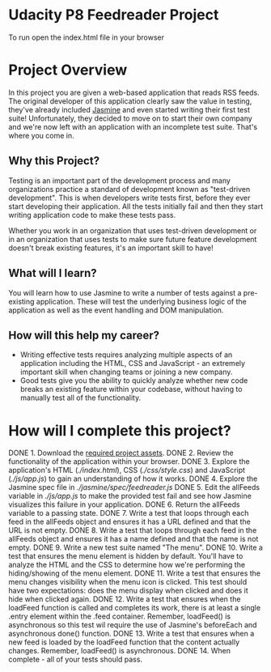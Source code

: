 # Udacity P8 Feedreader Project

To run open the index.html file in your browser


# Project Overview

In this project you are given a web-based application that reads RSS feeds. The original developer of this application clearly saw the value in testing, they've already included [Jasmine](http://jasmine.github.io/) and even started writing their first test suite! Unfortunately, they decided to move on to start their own company and we're now left with an application with an incomplete test suite. That's where you come in.


## Why this Project?

Testing is an important part of the development process and many organizations practice a standard of development known as "test-driven development". This is when developers write tests first, before they ever start developing their application. All the tests initially fail and then they start writing application code to make these tests pass.

Whether you work in an organization that uses test-driven development or in an organization that uses tests to make sure future feature development doesn't break existing features, it's an important skill to have!


## What will I learn?

You will learn how to use Jasmine to write a number of tests against a pre-existing application. These will test the underlying business logic of the application as well as the event handling and DOM manipulation.


## How will this help my career?

* Writing effective tests requires analyzing multiple aspects of an application including the HTML, CSS and JavaScript - an extremely important skill when changing teams or joining a new company.
* Good tests give you the ability to quickly analyze whether new code breaks an existing feature within your codebase, without having to manually test all of the functionality.


# How will I complete this project?

DONE 1. Download the [required project assets](http://github.com/udacity/frontend-nanodegree-feedreader).
DONE 2. Review the functionality of the application within your browser.
DONE 3. Explore the application's HTML (*./index.html*), CSS (*./css/style.css*) and JavaScript (*./js/app.js*) to gain an understanding of how it works.
DONE 4. Explore the Jasmine spec file in *./jasmine/spec/feedreader.js*
DONE 5. Edit the allFeeds variable in *./js/app.js* to make the provided test fail and see how Jasmine visualizes this failure in your application.
DONE 6. Return the allFeeds variable to a passing state.
DONE 7. Write a test that loops through each feed in the allFeeds object and ensures it has a URL defined and that the URL is not empty.
DONE 8. Write a test that loops through each feed in the allFeeds object and ensures it has a name defined and that the name is not empty.
DONE 9. Write a new test suite named "The menu".
DONE 10. Write a test that ensures the menu element is hidden by default. You'll have to analyze the HTML and the CSS to determine how we're performing the hiding/showing of the menu element.
DONE 11. Write a test that ensures the menu changes visibility when the menu icon is clicked. This test should have two expectations: does the menu display when clicked and does it hide when clicked again.
DONE 12. Write a test that ensures when the loadFeed function is called and completes its work, there is at least a single .entry element within the .feed container. Remember, loadFeed() is asynchronous so this test wil require the use of Jasmine's beforeEach and asynchronous done() function.
DONE 13. Write a test that ensures when a new feed is loaded by the loadFeed function that the content actually changes. Remember, loadFeed() is asynchronous.
DONE 14. When complete - all of your tests should pass.
